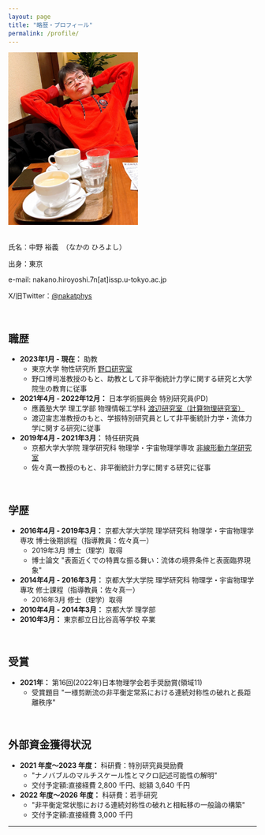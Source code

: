 ```yaml
---
layout: page
title: "略歴・プロフィール"
permalink: /profile/
---
```


<div style="text-align: left;">
  <img src="/public/img/profile.jpg" alt="profile" height="350">
</div>

<br>

氏名：中野 裕義　（なかの ひろよし）

出身：東京

e-mail: nakano.hiroyoshi.7n[at]issp.u-tokyo.ac.jp

X/旧Twitter：[@nakatphys](https://x.com/nakatphys)

<br>

## 職歴

*   **2023年1月 - 現在：** 助教
    *   東京大学 物性研究所 [野口研究室](https://noguchi.issp.u-tokyo.ac.jp/index_j.html)
    *   野口博司准教授のもと、助教として非平衡統計力学に関する研究と大学院生の教育に従事
*   **2021年4月 - 2022年12月：** 日本学術振興会 特別研究員(PD)
    *   應義塾大学 理工学部 物理情報工学科 [渡辺研究室（計算物理研究室）](https://www.calc.appi.keio.ac.jp)
    *   渡辺宙志准教授のもと、学振特別研究員として非平衡統計力学・流体力学に関する研究に従事
*   **2019年4月 - 2021年3月：** 特任研究員
    *   京都大学大学院 理学研究科 物理学・宇宙物理学専攻 [非線形動力学研究室](http://www.ton.scphys.kyoto-u.ac.jp)
    *   佐々真一教授のもと、非平衡統計力学に関する研究に従事

<br>

## 学歴

*   **2016年4月 - 2019年3月：** 京都大学大学院 理学研究科 物理学・宇宙物理学専攻 博士後期誤程（指導教員：佐々真一）
    *   2019年3月 博士（理学）取得
    *   博士論文 "表面近くでの特異な振る舞い：流体の境界条件と表面臨界現象"
*   **2014年4月 - 2016年3月：** 京都大学大学院 理学研究科 物理学・宇宙物理学專攻 修士課程（指導教員：佐々真一）
    *   2016年3月 修士（理学）取得
*   **2010年4月 - 2014年3月：** 京都大学 理学部
*   **2010年3月：** 東京都立日比谷高等学校 卒業

<br>

## 受賞

*   **2021年：** 第16回(2022年)日本物理学会若手奨励賞(領域11)
    *   受賞題目 "一様剪断流の非平衡定常系における連続対称性の破れと長距離秩序"

<br>

## 外部資金獲得状況

*   **2021 年度〜2023 年度：** 科研費：特別研究員奨励費
    *   "ナノバブルのマルチスケール性とマクロ記述可能性の解明"
    *   交付予定額:直接経費 2,800 千円、総額 3,640 千円
*   **2022 年度〜2026 年度：** 科研費：若手研究
    *   "非平衡定常状態における連続対称性の破れと相転移の一般論の構築"
    *   交付予定額:直接経費 3,000 千円

---
